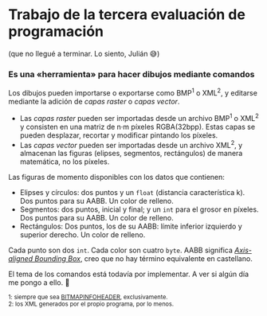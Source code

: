 # Trabajo de la tercera evaluación de programación
(que no llegué a terminar. Lo siento, Julián 😅)

### Es una «herramienta» para hacer dibujos mediante comandos
Los dibujos pueden importarse o exportarse como BMP<sup>1</sup> o XML<sup>2</sup>, y editarse mediante la adición de *capas raster* o *capas vector*.
- Las *capas raster* pueden ser importadas desde un archivo BMP<sup>1</sup> o XML<sup>2</sup> y consisten en una matriz de n·m píxeles RGBA(32bpp). Estas capas se pueden desplazar, recortar y modificar pintando los píxeles.
- Las *capas vector* pueden ser importadas desde un archivo XML<sup>2</sup>, y almacenan las figuras (elipses, segmentos, rectángulos) de manera matemática, no los píxeles.

Las figuras de momento disponibles con los datos que contienen:
- Elipses y círculos: dos puntos y un `float` (distancia característica k). Dos puntos para su AABB. Un color de relleno.
- Segmentos: dos puntos, inicial y final; y un `int` para el grosor en píxeles. Dos puntos para su AABB. Un color de relleno.
- Rectángulos: Dos puntos, los de su AABB: límite inferior izquierdo y superior derecho. Un color de relleno.

Cada punto son dos `int`. Cada color son cuatro `byte`. AABB significa [*Axis-aligned Bounding Box*](https://en.wikipedia.org/wiki/Minimum_bounding_box#Axis-aligned_minimum_bounding_box), creo que no hay término equivalente en castellano.

El tema de los comandos está todavía por implementar. A ver si algún día me pongo a ello. 🤔

<sub>1: siempre que sea [BITMAPINFOHEADER](https://en.wikipedia.org/wiki/BMP_file_format#DIB_header_(bitmap_information_header)), exclusivamente.</sub><br>
<sup>2: los XML generados por el propio programa, por lo menos.</sup>

